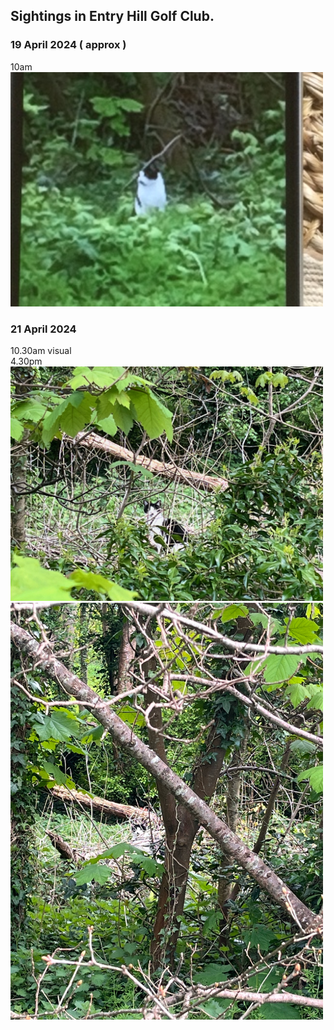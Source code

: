 ## Sightings in Entry Hill Golf Club.  
### 19 April 2024 ( approx )  
10am  
[<img width="500px" src="golf1.jpeg">]()
### 21 April 2024  
10.30am visual  
4.30pm  
[<img width="500px" src="IMG_1986.jpg">]()  
[<img width="500px" src="image0.jpeg">]()  
